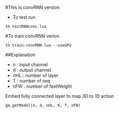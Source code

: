 #This is convRNN version

- To test run

```
th testRNNconv.lua
```
#To train convRNN verion

```
th train-convRNN.lua --useGPU
```
##Explanation

- n : input channel
- d : output channel
- nHL : number of layer
- T : number of seq
- nFW : number of fastWeight

Embed fully connected layer to map 3D to 1D action

```
gm.getModel(n, d, nHL, K, T, nFW)
```
